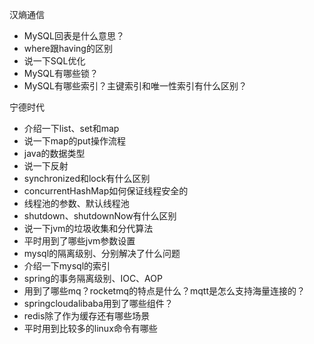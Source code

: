 汉熵通信

- MySQL回表是什么意思？
- where跟having的区别
- 说一下SQL优化
- MySQL有哪些锁？
- MySQL有哪些索引？主键索引和唯一性索引有什么区别？



宁德时代

- 介绍一下list、set和map
- 说一下map的put操作流程
- java的数据类型
- 说一下反射
- synchronized和lock有什么区别
- concurrentHashMap如何保证线程安全的
- 线程池的参数、默认线程池
- shutdown、shutdownNow有什么区别
- 说一下jvm的垃圾收集和分代算法
- 平时用到了哪些jvm参数设置
- mysql的隔离级别、分别解决了什么问题
- 介绍一下mysql的索引
- spring的事务隔离级别、IOC、AOP
- 用到了哪些mq？rocketmq的特点是什么？mqtt是怎么支持海量连接的？
- springcloudalibaba用到了哪些组件？
- redis除了作为缓存还有哪些场景
- 平时用到比较多的linux命令有哪些